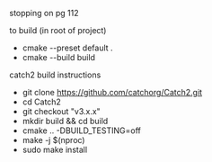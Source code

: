 stopping on pg 112

to build (in root of project)

- cmake --preset default .
- cmake --build build

catch2 build instructions
- git clone https://github.com/catchorg/Catch2.git
- cd Catch2
- git checkout "v3.x.x"
- mkdir build && cd build
- cmake .. -DBUILD_TESTING=off
- make -j $(nproc)
- sudo make install
